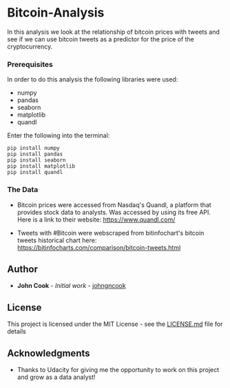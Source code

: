 # Bitcoin-Analysis
In this analysis we look at the relationship of bitcoin prices with tweets and see if we can use bitcoin tweets as a predictor for the price of the cryptocurrency.


### Prerequisites

In order to do this analysis the following libraries were used:

* numpy
* pandas
* seaborn 
* matplotlib
* quandl

Enter the following into the terminal:
```
pip install numpy
pip install pandas
pip install seaborn
pip install matplotlib
pip install quandl
```

### The Data
* Bitcoin prices were accessed from Nasdaq's Quandl, a platform that provides stock data to analysts. Was accessed by using its free API.
Here is a link to their website: https://www.quandl.com/

* Tweets with #Bitcoin were webscraped from bitinfochart's bitcoin tweets historical chart here: https://bitinfocharts.com/comparison/bitcoin-tweets.html

## Author

* **John Cook** - *Initial work* - [johngncook](https://github.com/johngncook)

## License

This project is licensed under the MIT License - see the [LICENSE.md](LICENSE.md) file for details

## Acknowledgments

* Thanks to Udacity for giving me the opportunity to work on this project and grow as a data analyst!

